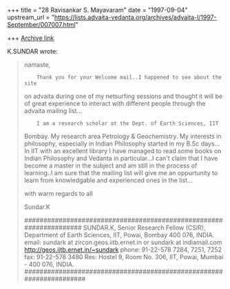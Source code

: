 +++
title = "28 Ravisankar S. Mayavaram"
date = "1997-09-04"
upstream_url = "https://lists.advaita-vedanta.org/archives/advaita-l/1997-September/007007.html"

+++
[Archive link](https://lists.advaita-vedanta.org/archives/advaita-l/1997-September/007007.html)

K.SUNDAR wrote:
>
> namaste,
>
>         Thank you for your Welcome mail..I happened to see about the site
> on advaita during one of my netsurfing sessions and thought it will be of
> great experience to interact with different people through the advaita
> mailing list...
>
>         I am a research scholar at the Dept. of Earth Sciences, IIT
> Bombay.  My research area Petrology & Geochemistry. My interests in
> philosophy, especially in Indian Philosophy started in my B.Sc days... In
> IIT with an excellent library I have managed to read some books on Indian
> Philosophy and Vedanta in particular...I can't claim that I have become a
> master in the subject and am still in the process of learning..I am sure
> that the mailing list will give me an oppurtunity to learn from
> knowledgable and experienced ones in the list...
>
> with warm regards to all
>
> Sundar.K
>
> ###################################################################
> SUNDAR.K, Senior Research Fellow (CSIR),
> Department of Earth Sciences,
> IIT, Powai, Bombay 400 076, INDIA.
> email: sundark at zircon.geos.iitb.ernet.in    or
>        sundark at indiamail.com
> http://geos.iitb.ernet.in/~sundark
> phone: 91-22-578 7284, 7251, 7252
> fax: 91-22-578 3480
> Res: Hostel 9, Room No. 306, IIT, Powai, Mumbai - 400 076, INDIA.
> ####################################################################

